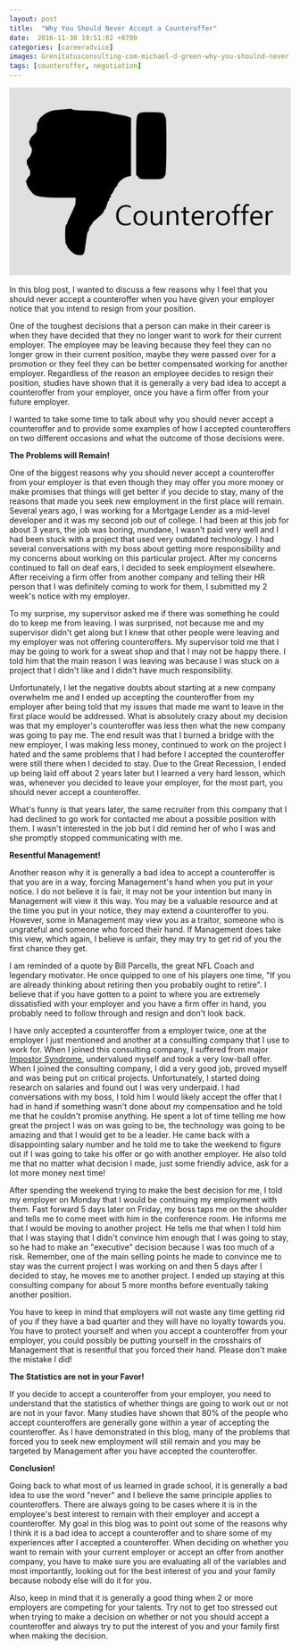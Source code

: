 ```yaml
---
layout: post
title:  "Why You Should Never Accept a Counteroffer"
date:  2016-11-30 19:51:02 +0700
categories: [careeradvice]
images: Grenitatusconsulting-com-michael-d-green-why-you-shoulnd-never-accept-a-counteroffer-001.png
tags: [counteroffer, negotiation]
---
```


![Blogs - Michaeldeongreen](https://raw.githubusercontent.com/michaeldeongreen/michaeldeongreen.github.io/master/static/img/_posts/Grenitatusconsulting-com-michael-d-green-why-you-shoulnd-never-accept-a-counteroffer-001.png)

In this blog post, I wanted to discuss a few reasons why I feel that you should never accept a counteroffer when you have given your employer notice that you intend to resign from your position.  
  
One of the toughest decisions that a person can make in their career is when they have decided that they no longer want to work for their current employer. The employee may be leaving because they feel they can no longer grow in their current position, maybe they were passed over for a promotion or they feel they can be better compensated working for another employer. Regardless of the reason an employee decides to resign their position, studies have shown that it is generally a very bad idea to accept a counteroffer from your employer, once you have a firm offer from your future employer.  
  
I wanted to take some time to talk about why you should never accept a counteroffer and to provide some examples of how I accepted counteroffers on two different occasions and what the outcome of those decisions were.  
  
**The Problems will Remain!**  
  
One of the biggest reasons why you should never accept a counteroffer from your employer is that even though they may offer you more money or make promises that things will get better if you decide to stay, many of the reasons that made you seek new employment in the first place will remain. Several years ago, I was working for a Mortgage Lender as a mid-level developer and it was my second job out of college. I had been at this job for about 3 years, the job was boring, mundane, I wasn't paid very well and I had been stuck with a project that used very outdated technology. I had several conversations with my boss about getting more responsibility and my concerns about working on this particular project. After my concerns continued to fall on deaf ears, I decided to seek employment elsewhere. After receiving a firm offer from another company and telling their HR person that I was definitely coming to work for them, I submitted my 2 week's notice with my employer.  
  
To my surprise, my supervisor asked me if there was something he could do to keep me from leaving. I was surprised, not because me and my supervisor didn't get along but I knew that other people were leaving and my employer was not offering counteroffers. My supervisor told me that I may be going to work for a sweat shop and that I may not be happy there. I told him that the main reason I was leaving was because I was stuck on a project that I didn't like and I didn't have much responsibility.  
  
Unfortunately, I let the negative doubts about starting at a new company overwhelm me and I ended up accepting the counteroffer from my employer after being told that my issues that made me want to leave in the first place would be addressed. What is absolutely crazy about my decision was that my employer's counteroffer was less then what the new company was going to pay me. The end result was that I burned a bridge with the new employer, I was making less money, continued to work on the project I hated and the same problems that I had before I accepted the counteroffer were still there when I decided to stay. Due to the Great Recession, I ended up being laid off about 2 years later but I learned a very hard lesson, which was, whenever you decided to leave your employer, for the most part, you should never accept a counteroffer.  
  
What's funny is that years later, the same recruiter from this company that I had declined to go work for contacted me about a possible position with them. I wasn't interested in the job but I did remind her of who I was and she promptly stopped communicating with me.  
  
**Resentful Management!**  
  
Another reason why it is generally a bad idea to accept a counteroffer is that you are in a way, forcing Management's hand when you put in your notice. I do not believe it is fair, it may not be your intention but many in Management will view it this way. You may be a valuable resource and at the time you put in your notice, they may extend a counteroffer to you. However, some in Management may view you as a traitor, someone who is ungrateful and someone who forced their hand. If Management does take this view, which again, I believe is unfair, they may try to get rid of you the first chance they get.  
  
I am reminded of a quote by Bill Parcells, the great NFL Coach and legendary motivator. He once quipped to one of his players one time, "If you are already thinking about retiring then you probably ought to retire". I believe that if you have gotten to a point to where you are extremely dissatisfied with your employer and you have a firm offer in hand, you probably need to follow through and resign and don't look back.  
  
I have only accepted a counteroffer from a employer twice, one at the employer I just mentioned and another at a consulting company that I use to work for. When I joined this consulting company, I suffered from major [Impostor Syndrome](https://en.wikipedia.org/wiki/Impostor_syndrome), undervalued myself and took a very low-ball offer. When I joined the consulting company, I did a very good job, proved myself and was being put on critical projects. Unfortunately, I started doing research on salaries and found out I was very underpaid. I had conversations with my boss, I told him I would likely accept the offer that I had in hand if something wasn't done about my compensation and he told me that he couldn't promise anything. He spent a lot of time telling me how great the project I was on was going to be, the technology was going to be amazing and that I would get to be a leader. He came back with a disappointing salary number and he told me to take the weekend to figure out if I was going to take his offer or go with another employer. He also told me that no matter what decision I made, just some friendly advice, ask for a lot more money next time!  
  
After spending the weekend trying to make the best decision for me, I told my employer on Monday that I would be continuing my employment with them. Fast forward 5 days later on Friday, my boss taps me on the shoulder and tells me to come meet with him in the conference room. He informs me that I would be moving to another project. He tells me that when I told him that I was staying that I didn't convince him enough that I was going to stay, so he had to make an "executive" decision because I was too much of a risk. Remember, one of the main selling points he made to convince me to stay was the current project I was working on and then 5 days after I decided to stay, he moves me to another project. I ended up staying at this consulting company for about 5 more months before eventually taking another position.  
  
You have to keep in mind that employers will not waste any time getting rid of you if they have a bad quarter and they will have no loyalty towards you. You have to protect yourself and when you accept a counteroffer from your employer, you could possibly be putting yourself in the crosshairs of Management that is resentful that you forced their hand. Please don't make the mistake I did!  
  
**The Statistics are not in your Favor!**  
  
If you decide to accept a counteroffer from your employer, you need to understand that the statistics of whether things are going to work out or not are not in your favor. Many studies have shown that 80% of the people who accept counteroffers are generally gone within a year of accepting the counteroffer. As I have demonstrated in this blog, many of the problems that forced you to seek new employment will still remain and you may be targeted by Management after you have accepted the counteroffer.  
  
**Conclusion!**  
  
Going back to what most of us learned in grade school, it is generally a bad idea to use the word "never" and I believe the same principle applies to counteroffers. There are always going to be cases where it is in the employee's best interest to remain with their employer and accept a counteroffer. My goal in this blog was to point out some of the reasons why I think it is a bad idea to accept a counteroffer and to share some of my experiences after I accepted a counteroffer. When deciding on whether you want to remain with your current employer or accept an offer from another company, you have to make sure you are evaluating all of the variables and most importantly, looking out for the best interest of you and your family because nobody else will do it for you.  
  
Also, keep in mind that it is generally a good thing when 2 or more employers are competing for your talents. Try not to get too stressed out when trying to make a decision on whether or not you should accept a counteroffer and always try to put the interest of you and your family first when making the decision.

